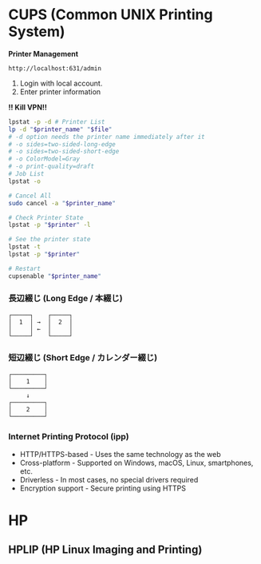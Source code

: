 # CUPS (Common UNIX Printing System)

**Printer Management**

`http://localhost:631/admin`
1. Login with local account.
2. Enter printer information

**!! Kill VPN!!**

```bash
lpstat -p -d # Printer List
lp -d "$printer_name" "$file"
# -d option needs the printer name immediately after it 
# -o sides=two-sided-long-edge
# -o sides=two-sided-short-edge
# -o ColorModel=Gray
# -o print-quality=draft
# Job List
lpstat -o

# Cancel All
sudo cancel -a "$printer_name"

# Check Printer State
lpstat -p "$printer" -l

# See the printer state
lpstat -t
lpstat -p "$printer"

# Restart
cupsenable "$printer_name"
```


### 長辺綴じ (Long Edge / 本綴じ)

```
┌─────┐    ┌─────┐
│  1  │ →  │  2  │
│     │ ←  │     │ 
└─────┘    └─────┘
```

### 短辺綴じ (Short Edge / カレンダー綴じ)
```
┌─────────┐
│    1    │ 
└─────────┘
     ↓
┌─────────┐
│    2    │
└─────────┘
```

### Internet Printing Protocol (ipp)

* HTTP/HTTPS-based - Uses the same technology as the web
* Cross-platform - Supported on Windows, macOS, Linux, smartphones, etc.
* Driverless - In most cases, no special drivers required
* Encryption support - Secure printing using HTTPS

# HP
## HPLIP (HP Linux Imaging and Printing)

